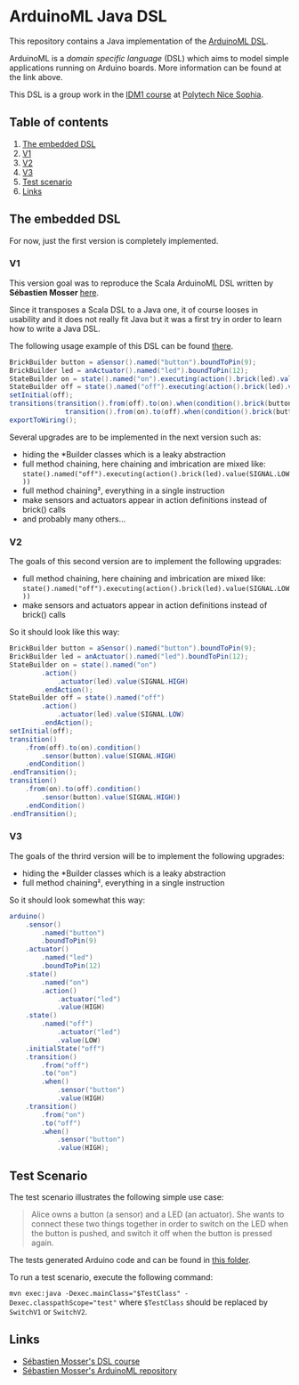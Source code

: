 # ArduinoML Java DSL

This repository contains a Java implementation of the [ArduinoML DSL][1].

ArduinoML is a *domain specific language* (DSL) which aims to model simple applications running on Arduino boards. More information can be found at the link above.

This DSL is a group work in the [IDM1 course][5] at [Polytech Nice Sophia][7].

## Table of contents

1. [The embedded DSL](#the-embedded-dsl)
  1. [V1](#v1)
  2. [V2](#v2)
  3. [V3](#v3)
2. [Test scenario](#test-scenario)
3. [Links](#links)

## The embedded DSL

For now, just the first version is completely implemented.

### V1

This version goal was to reproduce the Scala ArduinoML DSL written by **Sébastien Mosser** [here][2].

Since it transposes a Scala DSL to a Java one, it of course looses in usability and it does not really fit Java but it was a first try in order to learn how to write a Java DSL.

The following usage example of this DSL can be found [there][3].

```Java
BrickBuilder button = aSensor().named("button").boundToPin(9);
BrickBuilder led = anActuator().named("led").boundToPin(12);
StateBuilder on = state().named("on").executing(action().brick(led).value(SIGNAL.HIGH));
StateBuilder off = state().named("off").executing(action().brick(led).value(SIGNAL.LOW));
setInitial(off);
transitions(transition().from(off).to(on).when(condition().brick(button).value(SIGNAL.HIGH)),
              transition().from(on).to(off).when(condition().brick(button).value(SIGNAL.HIGH)));
exportToWiring();
```

Several upgrades are to be implemented in the next version such as:

* hiding the *Builder classes which is a leaky abstraction
* full method chaining, here chaining and imbrication are mixed like: `state().named("off").executing(action().brick(led).value(SIGNAL.LOW))`
* full method chaining², everything in a single instruction
* make sensors and actuators appear in action definitions instead of brick() calls
* and probably many others...

### V2

The goals of this second version are to implement the following upgrades:

* full method chaining, here chaining and imbrication are mixed like: `state().named("off").executing(action().brick(led).value(SIGNAL.LOW))`
* make sensors and actuators appear in action definitions instead of brick() calls

So it should look like this way:

```java
BrickBuilder button = aSensor().named("button").boundToPin(9);
BrickBuilder led = anActuator().named("led").boundToPin(12);
StateBuilder on = state().named("on")
		.action()
			.actuator(led).value(SIGNAL.HIGH)
		.endAction();
StateBuilder off = state().named("off")
		.action()
			.actuator(led).value(SIGNAL.LOW)
		.endAction();
setInitial(off);
transition()
	.from(off).to(on).condition()
		.sensor(button).value(SIGNAL.HIGH)
	.endCondition()
.endTransition();
transition()
	.from(on).to(off).condition()
		.sensor(button).value(SIGNAL.HIGH))
	.endCondition()
.endTransition();
```

### V3

The goals of the thrird version will be to implement the following upgrades:

* hiding the *Builder classes which is a leaky abstraction
* full method chaining², everything in a single instruction

So it should look somewhat this way:

```java
arduino()
    .sensor()
        .named("button")
        .boundToPin(9)
    .actuator()
        .named("led")
        .boundToPin(12)
    .state()
        .named("on")
        .action()
            .actuator("led")
            .value(HIGH)
    .state()
        .named("off")
            .actuator("led")
            .value(LOW)
    .initialState("off")
    .transition()
        .from("off")
        .to("on")
        .when()
            .sensor("button")
            .value(HIGH)
    .transition()
        .from("on")
        .to("off")
        .when()
            .sensor("button")
            .value(HIGH);
```

## Test Scenario

The test scenario illustrates the following simple use case: 
>Alice owns a button (a sensor) and a LED (an actuator). She wants to connect these two things together in order to switch on the LED when the button is pushed, and switch it off when the button is pressed again.

The tests generated Arduino code and can be found in [this folder][4].

To run a test scenario, execute the following command:

`mvn exec:java -Dexec.mainClass="$TestClass" -Dexec.classpathScope="test"` where `$TestClass` should be replaced by `SwitchV1` or `SwitchV2`.

## Links
* [Sébastien Mosser's DSL course][5]
* [Sébastien Mosser's ArduinoML repository][6]

[1]: https://github.com/mosser/ArduinoML-kernel/tree/master/docs#arduinoml
[2]: https://github.com/mosser/ArduinoML-kernel/tree/master/embeddeds/scala#arduinoml-implementation-using-scala
[3]: /src/test/java/fr/polytech/unice/imd1/arduinoml/java_dsl/v1/SwitchV1.java
[4]: /src/test/java/fr/polytech/unice/imd1/arduinoml/java_dsl
[5]: http://www.i3s.unice.fr/~mosser/teaching/15_16/dsl/start
[6]: https://github.com/mosser/ArduinoML-kernel
[7]: http://www.polytechnice.fr/